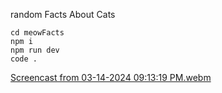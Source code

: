 random Facts About Cats 
```
cd meowFacts
npm i
npm run dev
code . 
```
  [Screencast from 03-14-2024 09:13:19 PM.webm](https://github.com/LuckxSz/meowFacts/assets/135531180/5a3f7821-e41c-4c31-95c4-eee13d17ea3f)
